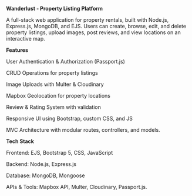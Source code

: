 **Wanderlust - Property Listing Platform**

A full-stack web application for property rentals, built with Node.js, Express.js, MongoDB, and EJS. Users can create, browse, edit, and delete property listings, upload images, post reviews, and view locations on an interactive map.

**Features**

User Authentication & Authorization (Passport.js)

CRUD Operations for property listings

Image Uploads with Multer & Cloudinary

Mapbox Geolocation for property locations

Review & Rating System with validation

Responsive UI using Bootstrap, custom CSS, and JS

MVC Architecture with modular routes, controllers, and models.

**Tech Stack**

Frontend: EJS, Bootstrap 5, CSS, JavaScript

Backend: Node.js, Express.js

Database: MongoDB, Mongoose

APIs & Tools: Mapbox API, Multer, Cloudinary, Passport.js.
